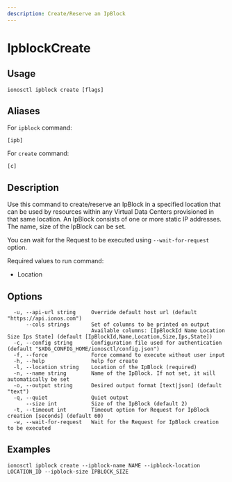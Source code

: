 ```yaml
---
description: Create/Reserve an IpBlock
---
```


# IpblockCreate

## Usage

```text
ionosctl ipblock create [flags]
```

## Aliases

For `ipblock` command:

```text
[ipb]
```

For `create` command:

```text
[c]
```

## Description

Use this command to create/reserve an IpBlock in a specified location that can be used by resources within any Virtual Data Centers provisioned in that same location. An IpBlock consists of one or more static IP addresses. The name, size of the IpBlock can be set.

You can wait for the Request to be executed using `--wait-for-request` option.

Required values to run command:

* Location

## Options

```text
  -u, --api-url string     Override default host url (default "https://api.ionos.com")
      --cols strings       Set of columns to be printed on output 
                           Available columns: [IpBlockId Name Location Size Ips State] (default [IpBlockId,Name,Location,Size,Ips,State])
  -c, --config string      Configuration file used for authentication (default "$XDG_CONFIG_HOME/ionosctl/config.json")
  -f, --force              Force command to execute without user input
  -h, --help               help for create
  -l, --location string    Location of the IpBlock (required)
  -n, --name string        Name of the IpBlock. If not set, it will automatically be set
  -o, --output string      Desired output format [text|json] (default "text")
  -q, --quiet              Quiet output
      --size int           Size of the IpBlock (default 2)
  -t, --timeout int        Timeout option for Request for IpBlock creation [seconds] (default 60)
  -w, --wait-for-request   Wait for the Request for IpBlock creation to be executed
```

## Examples

```text
ionosctl ipblock create --ipblock-name NAME --ipblock-location LOCATION_ID --ipblock-size IPBLOCK_SIZE
```

